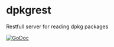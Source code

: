 # dpkgrest
Restfull server for reading dpkg packages

[![GoDoc](https://godoc.org/github.com/jraats/dpkgrest?status.svg)](https://godoc.org/github.com/jraats/dpkgrest)
